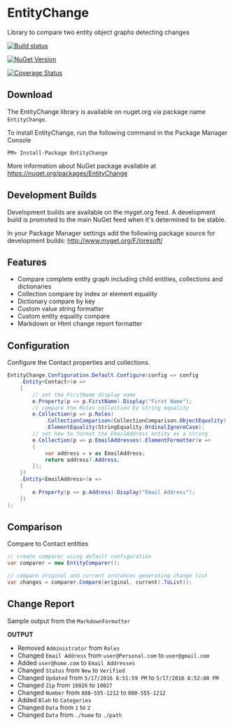 # EntityChange

Library to compare two entity object graphs detecting changes

[![Build status](https://ci.appveyor.com/api/projects/status/69cj4wn5o3vlmigm?svg=true)](https://ci.appveyor.com/project/LoreSoft/entitychange)

[![NuGet Version](https://img.shields.io/nuget/v/EntityChange.svg?style=flat-square)](https://www.nuget.org/packages/EntityChange/)

[![Coverage Status](https://coveralls.io/repos/github/loresoft/EntityChange/badge.svg?branch=master)](https://coveralls.io/github/loresoft/EntityChange?branch=master)

## Download

The EntityChange library is available on nuget.org via package name `EntityChange`.

To install EntityChange, run the following command in the Package Manager Console

    PM> Install-Package EntityChange

More information about NuGet package available at
<https://nuget.org/packages/EntityChange>

## Development Builds


Development builds are available on the myget.org feed.  A development build is promoted to the main NuGet feed when it's determined to be stable.

In your Package Manager settings add the following package source for development builds:
<http://www.myget.org/F/loresoft/>

## Features

- Compare complete entity graph including child entities, collections and dictionaries
- Collection compare by index or element equality
- Dictionary compare by key
- Custom value string formatter
- Custom entity equality compare
- Markdown or Html change report formatter

## Configuration

Configure the Contact properties and collections.

```c#
EntityChange.Configuration.Default.Configure(config => config
    .Entity<Contact>(e =>
    {
        // set the FirstName display name
        e.Property(p => p.FirstName).Display("First Name");
        // compare the Roles collection by string equality
        e.Collection(p => p.Roles)
            .CollectionComparison(CollectionComparison.ObjectEquality)
            .ElementEquality(StringEquality.OrdinalIgnoreCase);
        // set how to format the EmailAddress entity as a string
        e.Collection(p => p.EmailAddresses).ElementFormatter(v =>
        {
            var address = v as EmailAddress;
            return address?.Address;
        });
    })
    .Entity<EmailAddress>(e =>
    {
        e.Property(p => p.Address).Display("Email Address");
    })
);
```

## Comparison

Compare to Contact entities

```c#
// create comparer using default configuration
var comparer = new EntityComparer();

// compare original and current instances generating change list 
var changes = comparer.Compare(original, current).ToList();
```

## Change Report

Sample output from the `MarkdownFormatter`

**OUTPUT** 

* Removed `Administrator` from `Roles`
* Changed `Email Address` from `user@Personal.com` to `user@gmail.com`
* Added `user@home.com` to `Email Addresses`
* Changed `Status` from `New` to `Verified`
* Changed `Updated` from `5/17/2016 8:51:59 PM` to `5/17/2016 8:52:00 PM`
* Changed `Zip` from `10026` to `10027`
* Changed `Number` from `888-555-1212` to `800-555-1212`
* Added `Blah` to `Categories`
* Changed `Data` from `1` to `2`
* Changed `Data` from `./home` to `./path`



